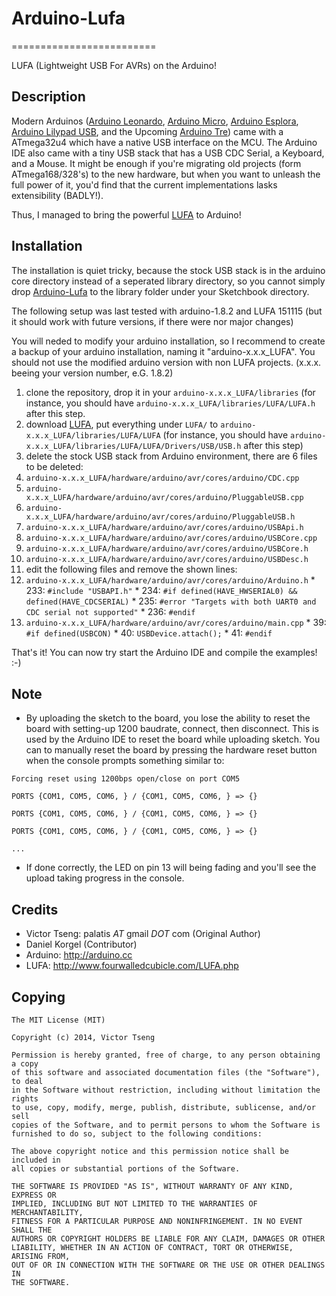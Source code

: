 # Arduino-Lufa
=========================

LUFA (Lightweight USB For AVRs) on the Arduino!

## Description

Modern Arduinos ([Arduino Leonardo], [Arduino Micro], [Arduino Esplora], [Arduino Lilypad USB], and the Upcoming [Arduino Tre]) came with a ATmega32u4 which have a native USB interface on the MCU. The Arduino IDE also came with a tiny USB stack that has a USB CDC Serial, a Keyboard, and a Mouse. It might be enough if you're migrating old projects (form ATmega168/328's) to the new hardware, but when you want to unleash the full power of it, you'd find that the current implementations lasks extensibility (BADLY!).

Thus, I managed to bring the powerful [LUFA] to Arduino!

[Arduino Leonardo]:http://arduino.cc/en/Main/ArduinoBoardLeonardo
[Arduino Micro]:http://arduino.cc/en/Main/ArduinoBoardMicro
[Arduino Esplora]:http://arduino.cc/en/Main/ArduinoBoardEsplora#.Uv9QRNySzkI
[Arduino Lilypad USB]:http://arduino.cc/en/Main/ArduinoBoardLilyPadUSB
[Arduino Tre]:http://arduino.cc/en/Main/ArduinoBoardTre

[LUFA]:http://www.fourwalledcubicle.com/LUFA.php

## Installation
The installation is quiet tricky, because the stock USB stack is in the arduino core directory instead of a seperated library directory, so you cannot simply drop [Arduino-Lufa] to the library folder under your Sketchbook directory.

The following setup was last tested with arduino-1.8.2 and LUFA 151115 (but it should work with future versions, if there were nor major changes)

You will neded to modify your arduino installation, so I recommend to create a backup of your arduino installation, naming it "arduino-x.x.x_LUFA". You should not use the modified arduino version with non LUFA projects. (x.x.x. beeing your version number, e.G. 1.8.2)


1. clone the repository, drop it in your `arduino-x.x.x_LUFA/libraries` (for instance, you should have `arduino-x.x.x_LUFA/libraries/LUFA/LUFA.h` after this step.
2. download [LUFA], put everything under `LUFA/` to `arduino-x.x.x_LUFA/libraries/LUFA/LUFA` (for instance, you should have `arduino-x.x.x_LUFA/libraries/LUFA/LUFA/Drivers/USB/USB.h` after this step)
3. delete the stock USB stack from Arduino environment, there are 6 files to be deleted:
  1. `arduino-x.x.x_LUFA/hardware/arduino/avr/cores/arduino/CDC.cpp`
  2. `arduino-x.x.x_LUFA/hardware/arduino/avr/cores/arduino/PluggableUSB.cpp`
  3. `arduino-x.x.x_LUFA/hardware/arduino/avr/cores/arduino/PluggableUSB.h`
  4. `arduino-x.x.x_LUFA/hardware/arduino/avr/cores/arduino/USBApi.h`
  5. `arduino-x.x.x_LUFA/hardware/arduino/avr/cores/arduino/USBCore.cpp`
  6. `arduino-x.x.x_LUFA/hardware/arduino/avr/cores/arduino/USBCore.h`
  7. `arduino-x.x.x_LUFA/hardware/arduino/avr/cores/arduino/USBDesc.h`
4. edit the following files and remove the shown lines:
  1. `arduino-x.x.x_LUFA/hardware/arduino/avr/cores/arduino/Arduino.h`
    * 233: `#include "USBAPI.h"`
    * 234: `#if defined(HAVE_HWSERIAL0) && defined(HAVE_CDCSERIAL)`
    * 235: `#error "Targets with both UART0 and CDC serial not supported"`
    * 236: `#endif`
  2. `arduino-x.x.x_LUFA/hardware/arduino/avr/cores/arduino/main.cpp`
    * 39: `#if defined(USBCON)`
    * 40: `USBDevice.attach();`
    * 41: `#endif`

That's it! You can now try start the Arduino IDE and compile the examples! :-)

[Arduino-Lufa]:https://github.com/Palatis/Arduino-Lufa

## Note
* By uploading the sketch to the board, you lose the ability to reset the board with setting-up 1200 baudrate, connect, then disconnect. This is used by the Arduino IDE to reset the board while uploading sketch. You can to manually reset the board by pressing the hardware reset button when the console prompts something similar to:

<code>Forcing reset using 1200bps open/close on port COM5    
PORTS {COM1, COM5, COM6, } / {COM1, COM5, COM6, } => {}    
PORTS {COM1, COM5, COM6, } / {COM1, COM5, COM6, } => {}    
PORTS {COM1, COM5, COM6, } / {COM1, COM5, COM6, } => {}    
...</code>

* If done correctly, the LED on pin 13 will being fading and you'll see the upload taking progress in the console.

## Credits
* Victor Tseng: palatis _AT_ gmail _DOT_ com (Original Author)
* Daniel Korgel (Contributor)
* Arduino: http://arduino.cc
* LUFA: http://www.fourwalledcubicle.com/LUFA.php

## Copying
    The MIT License (MIT)

    Copyright (c) 2014, Victor Tseng

    Permission is hereby granted, free of charge, to any person obtaining a copy
    of this software and associated documentation files (the "Software"), to deal
    in the Software without restriction, including without limitation the rights
    to use, copy, modify, merge, publish, distribute, sublicense, and/or sell
    copies of the Software, and to permit persons to whom the Software is
    furnished to do so, subject to the following conditions:

    The above copyright notice and this permission notice shall be included in
    all copies or substantial portions of the Software.

    THE SOFTWARE IS PROVIDED "AS IS", WITHOUT WARRANTY OF ANY KIND, EXPRESS OR
    IMPLIED, INCLUDING BUT NOT LIMITED TO THE WARRANTIES OF MERCHANTABILITY,
    FITNESS FOR A PARTICULAR PURPOSE AND NONINFRINGEMENT. IN NO EVENT SHALL THE
    AUTHORS OR COPYRIGHT HOLDERS BE LIABLE FOR ANY CLAIM, DAMAGES OR OTHER
    LIABILITY, WHETHER IN AN ACTION OF CONTRACT, TORT OR OTHERWISE, ARISING FROM,
    OUT OF OR IN CONNECTION WITH THE SOFTWARE OR THE USE OR OTHER DEALINGS IN
    THE SOFTWARE.
